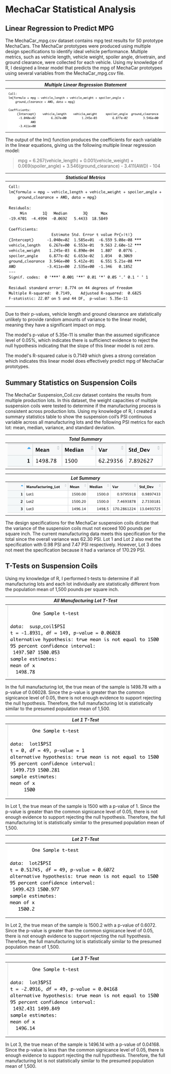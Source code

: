 # MechaCar Statistical Analysis

## Linear Regression to Predict MPG
The MechaCar_mpg.csv dataset contains mpg test results for 50 prototype MechaCars. The MechaCar prototypes were produced using multiple design specifications to identify ideal vehicle performance. Multiple metrics, such as vehicle length, vehicle weight, spoiler angle, drivetrain, and ground clearance, were collected for each vehicle. Using my knowledge of R, I designed a linear model that predicts the mpg of MechaCar prototypes using several variables from the MechaCar_mpg.csv file.  

|*Multiple Linear Regression Statement*|
|:--:|
|![Multiple Linear Regression Statement](image/../images/Deliverable01_output_01.png)|

The output of the lm() function produces the coefficients for each variable in the linear equations, giving us the following multiple linear regression model:

> mpg = 6.267(vehicle_length) + 0.001(vehicle_weight) + 0.069(spoiler_angle) + 3.546(ground_clearance) - 3.411(AWD) - 104

|*Statistical Metrics*|
|:--:|
|![Statistical Metrics](image/../images/Deliverable01_output_02.png)|

Due to their p-values, vehicle length and ground clearance are statistically unlikely to provide random amounts of variance to the linear model, meaning they have a significant impact on mpg.

The model's p-value of 5.35e-11 is smaller than the assumed significance level of 0.05%, which indicates there is sufficienct evidence to reject the null hypothesis indicating that the slope of this linear model is not zero.

The model's R-squared calue is 0.7149 which gives a strong correlation which indicates this linear model does effectively predict mpg of MechaCar prototypes.


## Summary Statistics on Suspension Coils

The MechaCar Suspension_Coil.csv dataset contains the results from multiple production lots. In this dataset, the weight capacities of multiple suspension coils were tested to determine if the manufacturing process is consistent across production lots. Using my knowledge of R, I created a summary statistics table to show the suspension coil’s PSI continuous variable across all manufacturing lots and the following PSI metrics for each lot: mean, median, variance, and standard deviation.

|*Total Summary*|
|:--:|
|![Total Summary](image/../images/Deliverable02_total_summary.png)|

|*Lot Summary*|
|:--:|
|![Lot Summary](image/../images/Deliverable02_lot_summary.png)|

The design specifications for the MechaCar suspension coils dictate that the variance of the suspension coils must not exceed 100 pounds per square inch. The current manufacturing data meets this specification for the total since the overall variance was 62.30 PSI. Lot 1 and Lot 2 also met the specification with 0.98 PSI and 7.47 PSI respectively. However, Lot 3 does not meet the specification because it had a variance of 170.29 PSI.

## T-Tests on Suspension Coils
Using my knowledge of R, I performed t-tests to determine if all manufacturing lots and each lot individually are statistically different from the population mean of 1,500 pounds per square inch.

|*All Manufacturing Lot T-Test*|
|:--:|
|![Total Lot T-Test](image/../images/Deliverable03_total_t_test.png)|

In the full manufacturing lot, the true mean of the sample is 1498.78 with a p-value of 0.06028. Since the p-value is greater than the common signicance level of 0.05, there is not enough evidence to support rejecting the null hypothesis. Therefore, the full manufacturing lot is statistically similar to the presumed population mean of 1,500.

|*Lot 1 T-Test*|
|:--:|
|![Total Lot T-Test](image/../images/Deliverable03_lot1_t_test.png)|

In Lot 1, the true mean of the sample is 1500 with a p-value of 1. Since the p-value is greater than the common signicance level of 0.05, there is not enough evidence to support rejecting the null hypothesis. Therefore, the full manufacturing lot is statistically similar to the presumed population mean of 1,500.

|*Lot 2 T-Test*|
|:--:|
|![Total Lot T-Test](image/../images/Deliverable03_lot2_t_test.png)|

In Lot 2, the true mean of the sample is 1500.2 with a p-value of 0.6072. Since the p-value is greater than the common signicance level of 0.05, there is not enough evidence to support rejecting the null hypothesis. Therefore, the full manufacturing lot is statistically similar to the presumed population mean of 1,500.

|*Lot 3 T-Test*|
|:--:|
|![Total Lot T-Test](image/../images/Deliverable03_lot3_t_test.png)|

In Lot 3, the true mean of the sample is 1496.14 with a p-value of 0.04168. Since the p-value is less than the common signicance level of 0.05, there is enough evidence to support rejecting the null hypothesis. Therefore, the full manufacturing lot is not statistically similar to the presumed population mean of 1,500.